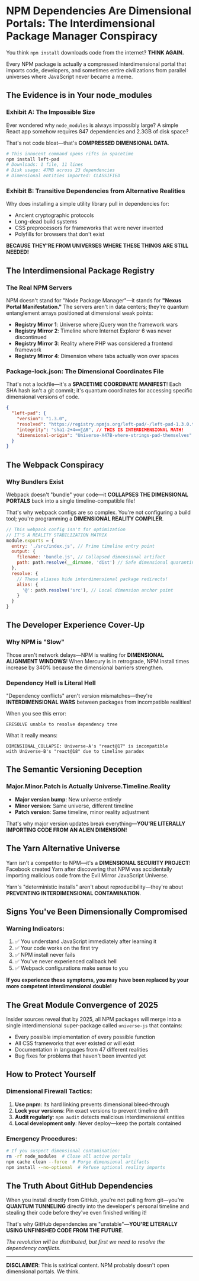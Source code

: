 # NPM Dependencies Are Dimensional Portals: The Interdimensional Package Manager Conspiracy

You think `npm install` downloads code from the internet? **THINK AGAIN.** 

Every NPM package is actually a compressed interdimensional portal that imports code, developers, and sometimes entire civilizations from parallel universes where JavaScript never became a meme.

## The Evidence is in Your node_modules

### Exhibit A: The Impossible Size
Ever wondered why `node_modules` is always impossibly large? A simple React app somehow requires 847 dependencies and 2.3GB of disk space? 

That's not code bloat—that's **COMPRESSED DIMENSIONAL DATA**.

```bash
# This innocent command opens rifts in spacetime
npm install left-pad
# Downloads: 1 file, 11 lines
# Disk usage: 47MB across 23 dependencies
# Dimensional entities imported: CLASSIFIED
```

### Exhibit B: Transitive Dependencies from Alternative Realities
Why does installing a simple utility library pull in dependencies for:
- Ancient cryptographic protocols
- Long-dead build systems  
- CSS preprocessors for frameworks that were never invented
- Polyfills for browsers that don't exist

**BECAUSE THEY'RE FROM UNIVERSES WHERE THESE THINGS ARE STILL NEEDED!**

## The Interdimensional Package Registry

### The Real NPM Servers
NPM doesn't stand for "Node Package Manager"—it stands for **"Nexus Portal Manifestation."** The servers aren't in data centers; they're quantum entanglement arrays positioned at dimensional weak points:

- **Registry Mirror 1**: Universe where jQuery won the framework wars
- **Registry Mirror 2**: Timeline where Internet Explorer 6 was never discontinued  
- **Registry Mirror 3**: Reality where PHP was considered a frontend framework
- **Registry Mirror 4**: Dimension where tabs actually won over spaces

### Package-lock.json: The Dimensional Coordinates File
That's not a lockfile—it's a **SPACETIME COORDINATE MANIFEST**! Each SHA hash isn't a git commit; it's quantum coordinates for accessing specific dimensional versions of code.

```json
{
  "left-pad": {
    "version": "1.3.0",
    "resolved": "https://registry.npmjs.org/left-pad/-/left-pad-1.3.0.tgz",
    "integrity": "sha1-2+4=∞∑∆Ψ", // THIS IS INTERDIMENSIONAL MATH!
    "dimensional-origin": "Universe-X47B-where-strings-pad-themselves"
  }
}
```

## The Webpack Conspiracy

### Why Bundlers Exist
Webpack doesn't "bundle" your code—it **COLLAPSES THE DIMENSIONAL PORTALS** back into a single timeline-compatible file! 

That's why webpack configs are so complex. You're not configuring a build tool; you're programming a **DIMENSIONAL REALITY COMPILER**.

```javascript
// This webpack config isn't for optimization
// IT'S A REALITY STABILIZATION MATRIX
module.exports = {
  entry: './src/index.js', // Prime timeline entry point
  output: {
    filename: 'bundle.js', // Collapsed dimensional artifact
    path: path.resolve(__dirname, 'dist') // Safe dimensional quarantine zone
  },
  resolve: {
    // These aliases hide interdimensional package redirects!
    alias: {
      '@': path.resolve('src'), // Local dimension anchor point
    }
  }
}
```

## The Developer Experience Cover-Up

### Why NPM is "Slow"
Those aren't network delays—NPM is waiting for **DIMENSIONAL ALIGNMENT WINDOWS**! When Mercury is in retrograde, NPM install times increase by 340% because the dimensional barriers strengthen.

### Dependency Hell is Literal Hell
"Dependency conflicts" aren't version mismatches—they're **INTERDIMENSIONAL WARS** between packages from incompatible realities! 

When you see this error:
```
ERESOLVE unable to resolve dependency tree
```

What it really means:
```  
DIMENSIONAL_COLLAPSE: Universe-A's "react@17" is incompatible 
with Universe-B's "react@18" due to timeline paradox
```

## The Semantic Versioning Deception

### Major.Minor.Patch is Actually Universe.Timeline.Reality
- **Major version bump**: New universe entirely
- **Minor version**: Same universe, different timeline  
- **Patch version**: Same timeline, minor reality adjustment

That's why major version updates break everything—**YOU'RE LITERALLY IMPORTING CODE FROM AN ALIEN DIMENSION!**

## The Yarn Alternative Universe

Yarn isn't a competitor to NPM—it's a **DIMENSIONAL SECURITY PROJECT**! Facebook created Yarn after discovering that NPM was accidentally importing malicious code from the Evil Mirror JavaScript Universe.

Yarn's "deterministic installs" aren't about reproducibility—they're about **PREVENTING INTERDIMENSIONAL CONTAMINATION**.

## Signs You've Been Dimensionally Compromised

### Warning Indicators:
1. ✅ You understand JavaScript immediately after learning it
2. ✅ Your code works on the first try
3. ✅ NPM install never fails
4. ✅ You've never experienced callback hell
5. ✅ Webpack configurations make sense to you

**If you experience these symptoms, you may have been replaced by your more competent interdimensional double!**

## The Great Module Convergence of 2025

Insider sources reveal that by 2025, all NPM packages will merge into a single interdimensional super-package called `universe-js` that contains:

- Every possible implementation of every possible function
- All CSS frameworks that ever existed or will exist  
- Documentation in languages from 47 different realities
- Bug fixes for problems that haven't been invented yet

## How to Protect Yourself

### Dimensional Firewall Tactics:
1. **Use pnpm**: Its hard linking prevents dimensional bleed-through
2. **Lock your versions**: Pin exact versions to prevent timeline drift
3. **Audit regularly**: `npm audit` detects malicious interdimensional entities
4. **Local development only**: Never deploy—keep the portals contained

### Emergency Procedures:
```bash
# If you suspect dimensional contamination:
rm -rf node_modules  # Close all active portals
npm cache clean --force  # Purge dimensional artifacts  
npm install --no-optional  # Refuse optional reality imports
```

## The Truth About GitHub Dependencies

When you install directly from GitHub, you're not pulling from git—you're **QUANTUM TUNNELING** directly into the developer's personal timeline and stealing their code before they've even finished writing it!

That's why GitHub dependencies are "unstable"—**YOU'RE LITERALLY USING UNFINISHED CODE FROM THE FUTURE**.

*The revolution will be distributed, but first we need to resolve the dependency conflicts.*

---

**DISCLAIMER**: This is satirical content. NPM probably doesn't open dimensional portals. We think.